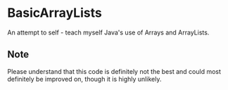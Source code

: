 # BasicArrayLists

An attempt to self - teach myself Java's use of Arrays and ArrayLists.

## Note
Please understand that this code is definitely not the best and could most definitely be improved on, though it is highly unlikely.
